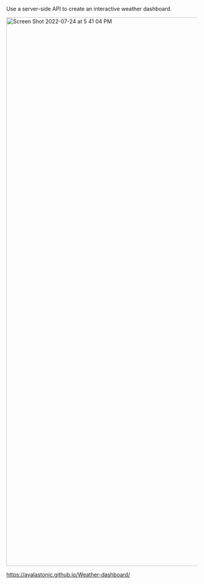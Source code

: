 Use a server-side API to create an interactive weather dashboard. 


<img width="1440" alt="Screen Shot 2022-07-24 at 5 41 04 PM" src="https://user-images.githubusercontent.com/106893616/180667038-515326fb-b63a-473c-a77b-f5ae93f6f27b.png">




https://ayalastonic.github.io/Weather-dashboard/